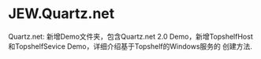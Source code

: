 JEW.Quartz.net
==============

Quartz.net:
新增Demo文件夹，包含Quartz.net 2.0 Demo，新增TopshelfHost和TopshelfSevice Demo，详细介绍基于Topshelf的Windows服务的
创建方法.
